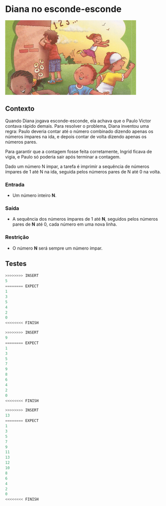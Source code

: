 # Diana no esconde-esconde

![_](cover.jpg)

## Contexto

Quando Diana jogava esconde-esconde, ela achava que o Paulo Victor contava rápido demais. Para resolver o problema, Diana inventou uma regra: Paulo deveria contar até o número combinado dizendo apenas os números ímpares na ida, e depois contar de volta dizendo apenas os números pares.

Para garantir que a contagem fosse feita corretamente, Ingrid ficava de vigia, e Paulo só poderia sair após terminar a contagem.

Dado um número N ímpar, a tarefa é imprimir a sequência de números ímpares de 1 até N na ida, seguida pelos números pares de N até 0 na volta.

### Entrada

- Um número inteiro **N**.

### Saída

- A sequência dos números ímpares de 1 até **N**, seguidos pelos números pares de **N** até 0, cada número em uma nova linha.

### Restrição

- O número **N** será sempre um número ímpar.

## Testes

```py
>>>>>>>> INSERT
5
======== EXPECT
1
3
5
4
2
0
<<<<<<<< FINISH
```

```py
>>>>>>>> INSERT
9
======== EXPECT
1
3
5
7
9
8
6
4
2
0
<<<<<<<< FINISH
```

```py
>>>>>>>> INSERT
13
======== EXPECT
1
3
5
7
9
11
13
12
10
8
6
4
2
0
<<<<<<<< FINISH

```
